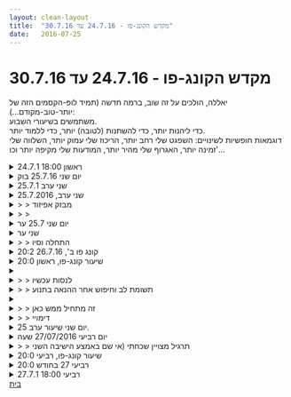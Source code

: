 ```yaml
---
layout: clean-layout
title:  "מקדש הקונג-פו - 24.7.16 עד 30.7.16"
date:   2016-07-25
---
```

# מקדש הקונג-פו - 24.7.16 עד 30.7.16 
יאללה, הולכים על זה שוב, ברמה חדשה (תמיד לופּ-הקסמים הזה של יותר-טוב-מקודם...):<br> משתמשים בשיעורי השבוע.<br> כדי ליהנות יותר, כדי להשתנות (לטובה) יותר, כדי ללמוד יותר.<br> דוגמאות חופשיות לשינויים: השפגט שלי רחב יותר, הריכוז שלי עמוק יותר, השלווה שלי זמינה יותר, האגרוף שלי מהיר יותר, המודעות שלי מקיפה יותר וכו&#39;...

<details>
                    <summary>ראשון 18:00 24.7.1</summary>
                    לפני השיעור בחירת מטרה להעצים את עצמי באמצעות השיעור.<br> <br> חלק 1 - 20 דקות שכללו עבודת מיקוד, תרגילי תנועה ונשימה, עבודה פנימית של הפניית תשומת הלב לסביבה הפנימית.<br> <br> חלק 2 - מעביר לדרור שיעור בדגש על הנאה מיקוד והתקדמות. היה שיעור מהנה ומקדם של כ 80 דקות. כלל עבודה בעיקר על אמנות התנועה והגנה עצמית. <br> <br> חלק 3 - עבודה עצמית. המשך של עבודה משיעורים קודמים על יצירת אנרגיה חדשה. <br> <br> המטרה שהצבתי לעצמי בתחילת השיעור הושגה. <br> <br> :)<br> <br>
                  </details><details>
                    <summary>יום שני 25.7.16 בוק</summary>
                    משתתפים: רמי, אני<br> דברים שהגיעו אליי: <br> בילוי - היתה לי סוגיה לגבי הנושא, בהמשך בזמן המקדים החלטתי לא להסתבך עם זה, נתתי לעצמי איזו תחושה כללית שמעבירה את כל הנושאים שעלו בהכוונה שלי. הלטתי לעבוד עם השינוי והטרנספורמציה דרך שינוי מקום, שינוי המקום הצליח לתת איכויות נוספות ולשבור לי הרגלים - שיפור גמישות, <br> תחילת עבודה על הבנה והתמרה של אי ודאות שיוצרת חשש (מה התרגיל הבא שאני אתן? מה אחריו?) להנאה של הבלתי צפוי (מעניין מה הולך לקרות בהמשך?) זיהיתי את התחושה של החשש בבטן, קרוב לסרעפת, התמרתי את החשש לסוג של ריגוש. מלווה עם הרבה מיקוד בנשימה.<br> <br> הרשות להפתיע את עצמי, מצאנו את עצמנו יושבים על ספסל בתל אביב, ומבצעים תרגול, הלכתי ברחובות בלי להכיר אותם, נתתי לעצמי רשות להתבלבל, להוביל אותנו לדרך ללא מוצא (לא קרה) להתבונן על תל אביב כמו תייר. הרבה חדש, הרבה לא יודע.<br> <br> הגענו אל חוף הים ללא שהיה לי שמץ של מושג שהשיעור יגיע לשם. הפתעה מרעננת. (וגם סוג של בילוי…)<br> עבודת כתפיים בחול נתנה לי הזדמנות להרגיש סוג אחר של עבודה עם הקרקע, (עכשיו פתאום בא לי לתרגל עבודה עם הקרקע בצורה רחבה יותר בחוף הים…)<br> <br> שיתופים בעד חמש מילים של דברים שהגיעו אלינו - נתנו לי הזדמנות להרחיב ולהבהיר חלק מהנושאים שהגיעו אליי במהלך השיעור (לדוגמה הקשר בין היכולת להפתיע את עצמי לאיזשהי איכות של קשב לתדר עדין יותר מהתדר הרועש והמהדהד של &quot;מה צריך לעשות עכשיו&quot; או של &quot;לא עושים את זה עכשיו, זה לא ….(השלם את החסר)&quot;)<br> סיום שיעור רשמי - סביבות 08:30 המשכתי את השיעור של עצמי עוד כחצי שעה הליכה עם קשב לנשימה, התבוננות בדיאלוגים שאני מנהל בראש. מצאתי שאני משקיע הרבה אנרגיה בדיאלוגים דמיוניים. מעניין. <br>
                  </details><details>
                    <summary>שני ערב 25.7.1</summary>
                    נקודות מהשיעור:<br> <br> חיזוק הקשב אל הגוף<br> <br> תרגילי תנועה שונים. ניתן לבצע תרגיל אחר מהתרגיל שקיבלנו אם הוא עומד בשלושה קריטריונים: הוא עוזר לביצוע התרגלי שקיבלנו, הוא קל, ונעים לנו. <br> <br> התקדמות בהקשבה לגוף.<br> <br> תרגיל גוף ונפש.<br> <br> מדיטציה. חיבור לאנרגיית ריפוי.<br> <br> הליכה לנקודה פיזית שבחרתי תוך כדי תשומת לב לסביבה הפנימית.<br> <br> חיבור שוב לאנרגיית ריפוי.<br> <br> סיום השיעור 21:50.<br> <br> :)<br>
                  </details><details>
                    <summary>שני ערב, 25.7.2016</summary>
                    התארחתי לזמן קצר בשיעור מ-20:10 לערך עד 21:57 בדיוק.<br> כלומר, קצת פחות משעתיים של התארחות.<br> <br> בזמן הקצר הזה עברתי שיעור משמעותי ולמדתי דברים משמעותיים.<br> סימני דרך לעצמי מהשיעור:<br> <br> • לדבר בסבלנות.<br> • לעוף אל ועל הפחד.<br> • להרפות איברים.<br> • לקרר את עצמי.<br> • לבחור נכון בלי קשר לנוחות או תכנון.<br> • אני יכול לבחור להיות במציאות שבה אני בוחר להיות. אין צורך להיאבק לשם כך. אף אחד ושום דבר מונעים ממני, למעט אולי עצמי.<br> • השפעתם של אנשים היא משמעותית - באפשרותי להיות מודע לכך. לרגעים FLAME ו-SPACE נותרו בעוד ש-FIELD כמעט נעלם.<br> • אני יכול ללכת מהר וחלק מנקודה לנקודה.<br> • מודעות למגבלותי ממוססת אותן.<br> • אנרגיה שקטה אדירה זמינה לי.<br><br><table width='70%' cellpadding='0' cellspacing='0' bgcolor='#C6C7C6'><tr><td height='1'></td></tr></table><br><b>מדברים על מדיטציה:</b> <a href="http://forums.tapuz.co.il/meditation" target="_blank">http://forums.tapuz.co.il/meditation</a><br/><br/>לומדים את אמנות המדיטציה: <a href="http://www.ThePracticalMeditation.com" target="_blank" rel=nofollow>www.ThePracticalMeditation.com</a><br/>לומדים את אמנות היכולת: <a href="http://www.MagicalChanging.com" target="_blank" rel=nofollow>www.MagicalChanging.com</a>
                  </details><details>
                    <summary>> > מבזק אפיזוד</summary>
                    שיעורי הרשמי התחיל בכיכר אתרים והסתיים בכיכר דיזנגוף.<br> ראיתי את ניקולס חולף מבעד לכיכר דיזנגוף במהלך חלקו האחרון של השיעור שלי.<br> היינו עשרה תלמידים בשיעור: שיר, מורן, סיגל, ריבּ, אסא, עילי, ניקולס, ישי, מיקי (שאיחר) ואני.<br> היה זה שיעור ללא מדריך.<br> היינו עטופים ביריעה מכהה, מערפלת, אולם פחות מהרגיל.<br> בתחילת השיעור ראיתי שאנחנו, כבית-ספר, נמצאים בין לבין, בנקודה משמעותית מאד, שאפשר לנצל כדי להשתדרג עמוקות.<br><br><table width='70%' cellpadding='0' cellspacing='0' bgcolor='#C6C7C6'><tr><td height='1'></td></tr></table><br><b>מדברים על מדיטציה:</b> <a href="http://forums.tapuz.co.il/meditation" target="_blank">http://forums.tapuz.co.il/meditation</a><br/><br/>לומדים את אמנות המדיטציה: <a href="http://www.ThePracticalMeditation.com" target="_blank" rel=nofollow>www.ThePracticalMeditation.com</a><br/>לומדים את אמנות היכולת: <a href="http://www.MagicalChanging.com" target="_blank" rel=nofollow>www.MagicalChanging.com</a>
                  </details><details>
                    <summary>> > </summary>
                    עוד סימני דרך טכניים:<br> תנועה על כריות, כולל נחיתה (אינסופי ורך)<br> עבודת מרפק, בדגש על מבחוץ לבפנים (מהירות וזרימה)<br> בעיטות קלילות (יש לי כנפיים)<br><br><table width='70%' cellpadding='0' cellspacing='0' bgcolor='#C6C7C6'><tr><td height='1'></td></tr></table><br><b>מדברים על מדיטציה:</b> <a href="http://forums.tapuz.co.il/meditation" target="_blank">http://forums.tapuz.co.il/meditation</a><br/><br/>לומדים את אמנות המדיטציה: <a href="http://www.ThePracticalMeditation.com" target="_blank" rel=nofollow>www.ThePracticalMeditation.com</a><br/>לומדים את אמנות היכולת: <a href="http://www.MagicalChanging.com" target="_blank" rel=nofollow>www.MagicalChanging.com</a>
                  </details><details>
                    <summary>יום שני 25.7 ער</summary>
                    למדתי להתרכז בהנחיות, <br> למדתי להקשיב לקלות ולהנאה שבתנועות. <br> הבנתי שחוש הריח שלי הוא מפותח -זוהי חוזקה שמאפשרת לי להתרכז ולהתמרכז עם עצמו לדוגמא במדיטציה. בנוסף&nbsp;&nbsp;לחוש את מגע האוויר על העור מאפשר לי להתמרכז<br> הנאה וקלות <br> מקום נקודת הסיום בגורדון פינת דיזינגוף הצהרתי על 20 דקות , סיימתי בכפיפה. השיעור הסתיים ב21:52-<br>
                  </details><details>
                    <summary>שני ער</summary>
                    מתוך השיעור:<br> * מצב שבו אני אחראי על עצמי. אין מדריך. אין מי שרואה ורועה.&nbsp;&nbsp;לקיחת אחריות מלאה ככל הניתן.<br> על עצמי ועל האחרים. <br> * לשמור על גב ישר במדיטציה - נעים, שווה.<br> * מציאת תרגילים נעימים וקלים ושעוזרים להתקדם אל תרגיל אחר/יכולת אחרת<br> *הצטופפות יחד שעוזרת לשמור על האנרגיה, המיקוד, הריכוז והכיוון<br> *כשאני זז בתנועה חופשית ונהיה אנרגיה והידיים משחקות בחוטים<br> *התקדמות נעימה בעבודת ידיים עם ריב<br> *ראייה רחבה ונעימה של כל המשתתפים בשיעור<br> *זכרונות ילדות מוקדמים צפים<br> * כמו שאני עכשיו זה לא פחות טוב מכמו שאני במצב אחר<br> <br> תודה!!
                  </details><details>
                    <summary>> > התחלה וסיו</summary>
                    שעת התחלה: 19:30<br> שעת סיום: 21:55
                  </details><details>
                    <summary>קונג פו ב', 26.7.16 20:2</summary>
                    התחלה: ~19:25<br> <br> חלק ראשון:<br> עבודה עם קובץ audio של כמה דקות. השתמשתי בו הפעם עם מיקוד בהתכנסות (למשל בהרגלים, השתמשתי בעישון) ופתיחות (הזרמה חסרת מעצורים לעולם)<br> למידה דרך שיחה קטנה – נדיבות, אינטרסים, קשר ברשת<br> למידה דרך פורמה (&quot;אגרוף ארוך&quot;) – זרימה, התאמות ועוד<br> התנעה פיזית, שלבי תנועה שונים, טיפול בכתף וקרסול, תנועה, התגמשות, הרפייה, הנאה מהרוח ליד המעקה ותנועת האנשים<br> למידה דרך &quot;ידיים&quot; כיפי עם אסא (אחד הדברים: עמידה עם הצד אליו, בתנועה מהירה אחת החלפת צד שהיא כבר חלק מיציאה אליו, הגעה איכותית אליו ויציאה מהטווח)<br> <br> חלק שני, בלי מדריך (עם מורן, ישי, מיקי, ניקולס, שיר, סיגל, עילי, אסא ובן שהעביר את ההנחיות):<br> + מבין כלי עזר שונים שניתנו לי במשך השיעור בלטה הפניית תשומת לבי לסוגה הזאת של שיעור בלי מדריך. היתה להבחנה בזה איכות קצת דומה לזאת של הבחנה בזה שאיזשהי עשייה היא בעצם קלה, טווח האחריות שלי התעדכן, ראיתי יותר, נהייתי יותר מודע למקום ולמיקומים שלי ושל אחרים בו (בין השאר צפיתי באנשים ודברים סביבי בלי להשתמש בחיבור אוטומטי שלהם לסביבתם, ששוב ושוב &quot;העיר אותי משנתי&quot; ביחס אליהם, גילה לי אותם יותר)...<br> + שורת תנועות שאני שואף להשתפר בהן באמצעות תרגילים ש1) משפרים אותן, 2) קלים לי, 3) נעימים לי. כל הזמן בטווח הנעימות, הקלות והתועלת, מוותר על לאתגר את עצמי. (ראיתי כמה זה יכול להועיל לי בכל מני אתגרי יומיום.) בין השאר – ההבדל בין סיבוב של 360 מעלות סביב עצמי כשאני מרגיש שאני מאתגר את עצמי וכשאני מוותר על זה בכוונה, מונע מעצמי את מה שהוא לא קלות גמורה. הבחנה חוזרת ונשנית בי עובר את הגבול, ובמאמץ המסויים שנדרש כדי לחזור לתחום.<br> + מדיטציה (בניסוח גס: השתמשתי בנשימה והקשבתי לשקט). נקודות מתוכה: מצאתי שוב ושוב קלות גופנית שאפשרה להתקדם (חוויתי כמה פעמים, אחרי שכבר התקדמתי, שהיציבה התערערה והדרך נחסמה, ואז הספיק לתקן את היציבה כדי להיות מייד בשקט), ניסיתי לאפשר להכל להוביל אותי אליו ולפעמים זה הצליח, ניסיתי לא להסתפק בלזהות את נוכחותו אלא להיות בה.<br> + קבלת הנחיות לגבי התרגיל האחרון ותקשורת קבוצתית עד הבנה מלאה אותו ע&quot;י כולם. תרגול מעניין בתקשורת זה היה.<br> <br> חלק שלישי:<br> בחרתי את המגדלור, היה נדמה לי שייקח לי שש דקות להגיע אליו אבל לקח לי תשע, בדרך אליו התחברתי בפשטות לעולם.<br> כשהגעתי הכנתי את עצמי ואז עשיתי מדיטציה שכיניתי &quot;שבעה שערים&quot; או &quot;שבעה חדרים&quot; (אבל הגעתי רק לשלישי, אולי לרביעי) של 21 דקות, וסיימתי את השיעור.<br> <br> סוף: 22:20
                  </details><details>
                    <summary>שיעור קונג-פו, ראשון 20:0</summary>
                    בחלק הראשון של השיעור שלי היה לי ניסיון טוב ליצור שיעור שלם בפרק זמן של כ 40 דקות. בזמן הזה יצרתי שיתוף פעולה עם יניב ושיפרנו כמה תרגולים בסיסיים שהיוו עבורי גם חימום.<br> <br> שיעור לחימה נהדר עם יניב ובעז כשאני מאמן את שלושתינו. תרגלנו ביחד הרבה דברים: בעיטות – להביא את עצמנו לבעוט כמו דמות אמיתית או מדומיינת שהיא מומחית ללחימה. <br> יצירת מכונת חבטות ושיפור האגרופים שלנו – רצפים וסוגים. דימוי של מכונת ירייה<br> קרבות איגרוף – התמקדתי ושיפרתי את היכולת התנועתית שלי והיכולת ליצור רצפים.<br> <br> <br> כניסה לדמות של ערס בכל מני תרגולים ומצבים כמו עבודת ההזות, תרגול פורמה או חלק ממנה, קרב רגליים נמוך ואינטרקציה חופשית עם אחרים. למדתי ליהנות מקשת הרגשות שעלו בי, בין יתר גם מ כאלה של מבוכה. למדתי גם לזהות הצלחות ולהעזר בהן בכדי להשתפר עוד.<br> <br> גמישות – להביא את עצמי לרמה חדשה בשפגט. לאחר זמן מה רוב רובה של העבודה הייתה פנימית בעיקר. עלו כל מני אתגרים פנימיים ולמדתי מהם הרבה. בחלק מהזמן שילבתי גם תרגיל דמיון בו ראיתי את עצמי עושה שפגט מלא או מאד קרוב לכך.<br> <br> <br> סיימתי את השיעור במדיטציית בעלת שלושה שלבים שתרגלתי לפני כחודש מספר פעמים. זה היה לי נהדר לבצע אותה פעם נוספת לאחר פרק זמן שלא תרגלתי אותה.<br> <br> זה היה שיעור עשיר עם עוד הרבה רגעים והצלחות שאיני זוכר כרגע אלא יותר ברמה החווייתית/תחושתית.<br> <br> סיימתי את השיעור כשאני עירני יותר מאיך שהתחלתי, צלול יותר כשגם הפעם חיוותי את החוויה המדהימה הזו של מיינד נקי וראייה אמיתית של המציאות כשזה בא בטבעיות וללא מאמץ.<br> <br> תודה!<br>
                  </details><details>
                    <summary></summary>
                    כיצד לנוע ביומיום באופן שישפר את הבריאות שלי?
                  </details><details>
                    <summary>> > לנסות עכשיו</summary>
                    &quot;המטרה הנוספת&quot; שניתנת לתנועה הנתונה, ברגע הנתון, יכולה להיות, למשל, &quot;להעמיק את ההרפיה&quot;, &quot;להעמיק את חישת מקור הגוף&quot; וכו&#39;. באופן זה ניתן &quot;לפתוח&quot; בהדרגה את לוח-התנועות או &quot;האוצר הסמוי שבתנועה&quot; ולהטעין/לזמן שם כל מה שרוצים. יש להתחיל בהדרגה, ממספר תרגילים נקודתיים, קלילים ומהנים... ובהדרגה לאפשר לזה להצטרף ליותר ויותר רגעי-מפתח, כאשר זה מקל ומרומם ולא מכביד או מציק.<br><br><table width='70%' cellpadding='0' cellspacing='0' bgcolor='#C6C7C6'><tr><td height='1'></td></tr></table><br><b>מדברים על מדיטציה:</b> <a href="http://forums.tapuz.co.il/meditation" target="_blank">http://forums.tapuz.co.il/meditation</a><br/><br/>לומדים את אמנות המדיטציה: <a href="http://www.ThePracticalMeditation.com" target="_blank" rel=nofollow>www.ThePracticalMeditation.com</a><br/>לומדים את אמנות היכולת: <a href="http://www.MagicalChanging.com" target="_blank" rel=nofollow>www.MagicalChanging.com</a>
                  </details><details>
                    <summary>> > תשומת לב וחיפוש אחר ההנאה בתנוע</summary>
                    להביא את ההתנסויות האלה שלך מהשיעורים גם ביומיום. <br> בהתחלה לזמנים קצרים ובמשך הזמן לתת להם להתארך עם פחות מאמץ והשקעה.
                  </details><details>
                    <summary></summary>
                    כיצד להתנהל ביומיום באופן נינוח ויעיל יותר? בכל מה שקשור לעבודה, סידורים יומיומיים וכו&#39;
                  </details><details>
                    <summary>> > זה מתחיל ממש כאן</summary>
                    איך זה ברגע זה, למשל?<br> ממש עכשיו?<br> בפעולה הנוכחית וסביבה?<br> &quot;1&quot;, &quot;2&quot; או &quot;3&quot;?<br> סווג אותה.<br> ושפר את זה לעליונה, אם נדרש.<br> ואז יישם את זה בזמנים אחרים.<br> זאת יכולה להיות נקודת התחלה, למשל, להיכנס לשדרוג הנושא הזה.<br> מנקודה זו אפשר כמובן לפתוח נקודות רבות אחרות, שערים נוספים, שערים-אל-שערים-אל-שערים...<br><br><table width='70%' cellpadding='0' cellspacing='0' bgcolor='#C6C7C6'><tr><td height='1'></td></tr></table><br><b>מדברים על מדיטציה:</b> <a href="http://forums.tapuz.co.il/meditation" target="_blank">http://forums.tapuz.co.il/meditation</a><br/><br/>לומדים את אמנות המדיטציה: <a href="http://www.ThePracticalMeditation.com" target="_blank" rel=nofollow>www.ThePracticalMeditation.com</a><br/>לומדים את אמנות היכולת: <a href="http://www.MagicalChanging.com" target="_blank" rel=nofollow>www.MagicalChanging.com</a>
                  </details><details>
                    <summary>> > דימויי</summary>
                    בנוסף לדימוי שיש בך על העולם (בכלל זה האנושות, התרבות, כסף ופרנסה ) לפתח בהדרגה דימויים אחרים שיהיו זמינים עבורך.<br> דימויים כאלה שיתנו לך נקודת הסתכלות אחרת, מרעננת, משדרגת על החיים שלך וההתנהלות שלך בהם.
                  </details><details>
                    <summary>יום שני שיעור ערב 25.</summary>
                    שיעור מופלא!!!<br> סיום השיעור באנסטסיה בשעה 22:37 <br> תירגלתי מדטציה בהליכה איטית מאד זה היה נהדר<br> הליכה ליעד ללא עצירה זה היה מאתגר. <br> חקירה של תרגילים קלים ונעימים היה בזה משהו מרתק, עוד רובד עמוק יותר של הקשבה לעצמי ולגוף שלי<br> תודה!!
                  </details><details>
                    <summary>יום רביעי 27/07/2016 שעה</summary>
                    שיעןור רגיעה וריפוי מופלא למדי.<br> למרות כל מיני קשיים שחוויתי במהלך היום.<br> היה שיוער מרפא מאוד:<br> היה הליכה ושימת לב לגוף<br> הגמשת הגוף בצורה חופשיתץ והמנה לתת לגוף לקבוע את המתיחה.<br> אימון בסיבוי כתפיים קטנים לעשות אותם חלקים ככל האפשר<br> כך גם על סיבובי אגן<br> כך גם בהזזת רגל סיבבוית (מפנים במתאר של מעגל החוצה)<br> בכל אלו לשפר את הזרימה את העדינות.<br> להרפות שרירי פנים ולנוח להרפות כתפיים גב רגליים ולנוח<br> לשים לב לנשימה.<br> ישיבה בפישוק שיפור הפישוק - שיפרתי עם רעידות של השרירים והזזתם תוך כדי מתיחה ואז מתיחה נוספת.<br> תשומת לב לעור לדמיין נשימה דרך העור.<br> שכיבה על הגב לייצר הרפיה, לדמיין שאנחנו בצוך מים ולהיות במים האלו מתוך תחושת שחרור.<br> ישיבה עדיין להמשיך בהרפיה ותחיושת שחרור <br> סוף השיעור פחות או יותר,<br> היה מצויין.<br>
                  </details><details>
                    <summary>> > תרגיל מצויין שכחתי (אי שם באמצע הישיבה השני</summary>
                    לאחר השכיבה, התרגיל הוא :לקחת קצר מהיום , ולדמיין איך אני עושה אותו&nbsp;&nbsp;יותר נעים ונוח
                  </details><details>
                    <summary>שיעור קונג-פו, רביעי 20:0</summary>
                    שיעור שעסק כולו באמנות הריפוי והתנועה.<br> <br> כמה נקודות מהשיעור:<br> הירגעות<br> עבודה עם דימויים<br> חזרה על תנועות מעגליות ושיפור הזרימה של התנועה<br> הרפייה של השרירים בעמידה<br> גמישות מתוך הרפייה<br> שיפור הראייה – הנאה, הרפייה וחדות<br> חיבור לעצמי, הרגשת חופש, תקשורת טובה<br> <br> היה לי שיעור מעולה, תודה!
                  </details><details>
                    <summary>רביעי 27 בחודש 20:0</summary>
                    התארחתי בשיעור.<br> שעור של הרפיה, גמישות,<br> עבודה עם דימויים,<br> הרבה עבודה בעיניים עצומות.<br> <br> פעם ראשונה שעשיתי תרגיל הרפיה איטי בעמידה,<br> משרירי הפנים, הכתפים, הידים וכו&#39; עד כפות הרגלים<br> והכל בעמידה, כאשר השרירים עובדים כדי להחזיק את הגוף.<br> תרגיל מגניב שבסופו הרגשתי כאילו אני שרוע על הקרקע ורפוי לחלוטין.<br> <br> היה נהדר,<br> <br> תודה
                  </details><details>
                    <summary>רביעי 18:00 27.7.1</summary>
                    התוודעתי לתנועות חדשות מאמנות לחימה שמעולם לא ראיתי או למדתי.<br> <br> התחלתי לחקור אותה ולחשוף רבדים נוספים ממנה.
                  </details><a href="javascript:history.back()">בית</a>